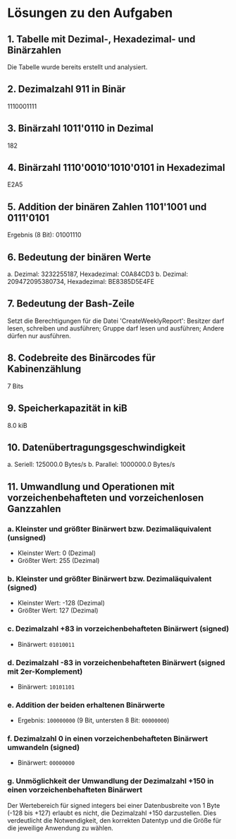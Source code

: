 
# Lösungen zu den Aufgaben

## 1. Tabelle mit Dezimal-, Hexadezimal- und Binärzahlen
Die Tabelle wurde bereits erstellt und analysiert.

## 2. Dezimalzahl 911 in Binär
1110001111

## 3. Binärzahl 1011'0110 in Dezimal
182

## 4. Binärzahl 1110'0010'1010'0101 in Hexadezimal
E2A5

## 5. Addition der binären Zahlen 1101'1001 und 0111'0101
Ergebnis (8 Bit): 01001110

## 6. Bedeutung der binären Werte
a. Dezimal: 3232255187, Hexadezimal: C0A84CD3
b. Dezimal: 209472095380734, Hexadezimal: BE8385D5E4FE

## 7. Bedeutung der Bash-Zeile
Setzt die Berechtigungen für die Datei 'CreateWeeklyReport': Besitzer darf lesen, schreiben und ausführen; Gruppe darf lesen und ausführen; Andere dürfen nur ausführen.

## 8. Codebreite des Binärcodes für Kabinenzählung
7 Bits

## 9. Speicherkapazität in kiB
8.0 kiB

## 10. Datenübertragungsgeschwindigkeit
a. Seriell: 125000.0 Bytes/s
b. Parallel: 1000000.0 Bytes/s


## 11. Umwandlung und Operationen mit vorzeichenbehafteten und vorzeichenlosen Ganzzahlen

### a. Kleinster und größter Binärwert bzw. Dezimaläquivalent (unsigned)
- Kleinster Wert: 0 (Dezimal)
- Größter Wert: 255 (Dezimal)

### b. Kleinster und größter Binärwert bzw. Dezimaläquivalent (signed)
- Kleinster Wert: -128 (Dezimal)
- Größter Wert: 127 (Dezimal)

### c. Dezimalzahl +83 in vorzeichenbehafteten Binärwert (signed)
- Binärwert: `01010011`

### d. Dezimalzahl -83 in vorzeichenbehafteten Binärwert (signed mit 2er-Komplement)
- Binärwert: `10101101`

### e. Addition der beiden erhaltenen Binärwerte
- Ergebnis: `100000000` (9 Bit, untersten 8 Bit: `00000000`)

### f. Dezimalzahl 0 in einen vorzeichenbehafteten Binärwert umwandeln (signed)
- Binärwert: `00000000`

### g. Unmöglichkeit der Umwandlung der Dezimalzahl +150 in einen vorzeichenbehafteten Binärwert
Der Wertebereich für signed integers bei einer Datenbusbreite von 1 Byte (-128 bis +127) erlaubt es nicht, die Dezimalzahl +150 darzustellen. Dies verdeutlicht die Notwendigkeit, den korrekten Datentyp und die Größe für die jeweilige Anwendung zu wählen.
